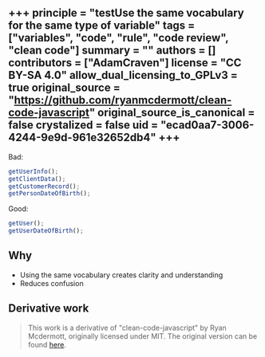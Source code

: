 +++
principle = "testUse the same vocabulary for the same type of variable"
tags = ["variables", "code", "rule", "code review", "clean code"]
summary = ""
authors = []
contributors = ["AdamCraven"]
license = "CC BY-SA 4.0"
allow_dual_licensing_to_GPLv3 = true
original_source = "https://github.com/ryanmcdermott/clean-code-javascript"
original_source_is_canonical = false
crystalized = false
uid = "ecad0aa7-3006-4244-9e9d-961e32652db4"
+++
----

Bad:
```js
getUserInfo();
getClientData();
getCustomerRecord();
getPersonDateOfBirth();
```
Good:
```js
getUser();
getUserDateOfBirth();
```

## Why

* Using the same vocabulary creates clarity and understanding
* Reduces confusion

## Derivative work

> This work is a derivative of "clean-code-javascript" by Ryan Mcdermott, originally licensed under MIT. The original version can be found [here](https://github.com/ryanmcdermott/clean-code-javascript/tree/3ff9eba6d460f31db8146762bade4fcc32626762).